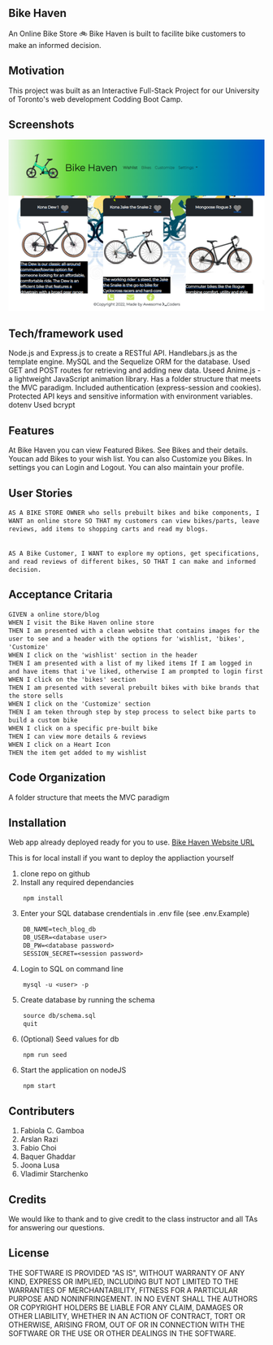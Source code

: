## Bike Haven
An Online Bike Store 🚲
Bike Haven is built to facilite bike customers to make an informed decision. 

## Motivation
This project was built as an Interactive Full-Stack Project for our University of Toronto's web development Codding Boot Camp. 

 
## Screenshots
![Bike Haven](public/images/bike-haven-home-page.png)

## Tech/framework used
Node.js and Express.js to create a RESTful API.
Handlebars.js as the template engine.
MySQL and the Sequelize ORM for the database.
Used GET and POST routes for retrieving and adding new data.
Useed Anime.js - a lightweight JavaScript animation library. 
Has a folder structure that meets the MVC paradigm.
Included authentication (express-session and cookies).
Protected API keys and sensitive information with environment variables. dotenv
Used bcrypt

## Features
At Bike Haven you can view Featured Bikes. See Bikes and their details. Youcan add Bikes to your wish list. 
You can also Customize you Bikes. In settings you can Login and Logout. You can also maintain your profile.

## User Stories 
```
AS A BIKE STORE OWNER who sells prebuilt bikes and bike components, I WANT an online store SO THAT my customers can view bikes/parts, leave reviews, add items to shopping carts and read my blogs.


AS A Bike Customer, I WANT to explore my options, get specifications, and read reviews of different bikes, SO THAT I can make and informed decision.

```

## Acceptance Critaria 

```
GIVEN a online store/blog
WHEN I visit the Bike Haven online store 
THEN I am presented with a clean website that contains images for the user to see and a header with the options for 'wishlist, 'bikes', 'Customize'
WHEN I click on the 'wishlist' section in the header
THEN I am presented with a list of my liked items If I am logged in and have items that i've liked, otherwise I am prompted to login first
WHEN I click on the 'bikes' section 
THEN I am presented with several prebuilt bikes with bike brands that the store sells
WHEN I click on the 'Customize' section  
THEN I am teken through step by step process to select bike parts to build a custom bike
WHEN I click on a specific pre-built bike
THEN I can view more details & reviews
WHEN I click on a Heart Icon
THEN the item get added to my wishlist
``` 

## Code Organization
A folder structure that meets the MVC paradigm

## Installation
Web app already deployed ready for you to use. 
[Bike Haven Website URL](https://bike-haven.herokuapp.com/)

This is for local install if you want to deploy the appliaction yourself

1. clone repo on github
2. Install any required dependancies

```
    npm install
```

3. Enter your SQL database crendentials in .env file (see .env.Example)

```
    DB_NAME=tech_blog_db
    DB_USER=<database user>
    DB_PW=<database password>
    SESSION_SECRET=<session password>
```

4. Login to SQL on command line

```
    mysql -u <user> -p
```

5. Create database by running the schema

```
    source db/schema.sql
    quit
```

6. (Optional) Seed values for db

```
    npm run seed
```

6. Start the application on nodeJS

```
    npm start
```

## Contributers 

1. Fabiola C. Gamboa 
2. Arslan Razi
3. Fabio Choi
4. Baquer Ghaddar
5. Joona Lusa
6. Vladimir Starchenko

## Credits
We would like to thank and to give credit to the class instructor and all TAs for answering our questions. 

## License
THE SOFTWARE IS PROVIDED "AS IS", WITHOUT WARRANTY OF ANY KIND, EXPRESS OR IMPLIED, INCLUDING BUT NOT LIMITED TO THE WARRANTIES OF MERCHANTABILITY, FITNESS FOR A PARTICULAR PURPOSE AND NONINFRINGEMENT. IN NO EVENT SHALL THE AUTHORS OR COPYRIGHT HOLDERS BE LIABLE FOR ANY CLAIM, DAMAGES OR OTHER LIABILITY, WHETHER IN AN ACTION OF CONTRACT, TORT OR OTHERWISE, ARISING FROM, OUT OF OR IN CONNECTION WITH THE SOFTWARE OR THE USE OR OTHER DEALINGS IN THE SOFTWARE.


